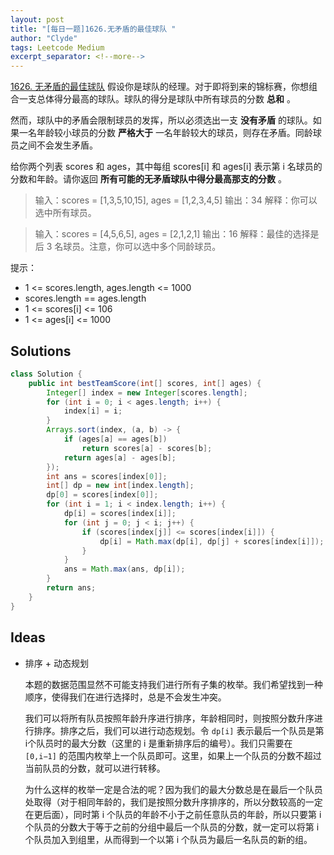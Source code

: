 ```yaml
---
layout: post
title: "[每日一题]1626.无矛盾的最佳球队 "
author: "Clyde"
tags: Leetcode Medium
excerpt_separator: <!--more-->
---
```


[1626. 无矛盾的最佳球队](https://leetcode.cn/problems/best-team-with-no-conflicts/)  假设你是球队的经理。对于即将到来的锦标赛，你想组合一支总体得分最高的球队。球队的得分是球队中所有球员的分数 **总和** 。<!--more-->

然而，球队中的矛盾会限制球员的发挥，所以必须选出一支 **没有矛盾** 的球队。如果一名年龄较小球员的分数 **严格大于** 一名年龄较大的球员，则存在矛盾。同龄球员之间不会发生矛盾。

给你两个列表 scores 和 ages，其中每组 scores[i] 和 ages[i] 表示第 i 名球员的分数和年龄。请你返回 **所有可能的无矛盾球队中得分最高那支的分数** 。

>  输入：scores = [1,3,5,10,15], ages = [1,2,3,4,5]
>  输出：34
>  解释：你可以选中所有球员。


>输入：scores = [4,5,6,5], ages = [2,1,2,1]
>输出：16
>解释：最佳的选择是后 3 名球员。注意，你可以选中多个同龄球员。


提示：

- 1 <= scores.length, ages.length <= 1000
- scores.length == ages.length
- 1 <= scores[i] <= 106
- 1 <= ages[i] <= 1000


##  Solutions


```java
class Solution {
    public int bestTeamScore(int[] scores, int[] ages) {
        Integer[] index = new Integer[scores.length];
        for (int i = 0; i < ages.length; i++) {
            index[i] = i;
        }
        Arrays.sort(index, (a, b) -> {
            if (ages[a] == ages[b])
                return scores[a] - scores[b];
            return ages[a] - ages[b];
        });
        int ans = scores[index[0]];
        int[] dp = new int[index.length];
        dp[0] = scores[index[0]];
        for (int i = 1; i < index.length; i++) {
            dp[i] = scores[index[i]];
            for (int j = 0; j < i; j++) {
                if (scores[index[j]] <= scores[index[i]]) {
                    dp[i] = Math.max(dp[i], dp[j] + scores[index[i]]);
                }
            }
            ans = Math.max(ans, dp[i]);
        }
        return ans;
    }
}
```

##  Ideas

- 排序 + 动态规划

  本题的数据范围显然不可能支持我们进行所有子集的枚举。我们希望找到一种顺序，使得我们在进行选择时，总是不会发生冲突。
  
  我们可以将所有队员按照年龄升序进行排序，年龄相同时，则按照分数升序进行排序。排序之后，我们可以进行动态规划。令 `dp[i]` 表示最后一个队员是第i个队员时的最大分数（这里的 i 是重新排序后的编号）。我们只需要在 `[0,i−1]` 的范围内枚举上一个队员即可。这里，如果上一个队员的分数不超过当前队员的分数，就可以进行转移。
  
  为什么这样的枚举一定是合法的呢？因为我们的最大分数总是在最后一个队员处取得（对于相同年龄的，我们是按照分数升序排序的，所以分数较高的一定在更后面），同时第 i 个队员的年龄不小于之前任意队员的年龄，所以只要第 i 个队员的分数大于等于之前的分组中最后一个队员的分数，就一定可以将第 i 个队员加入到组里，从而得到一个以第 i 个队员为最后一名队员的新的组。
  
